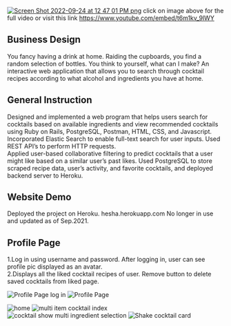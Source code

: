 [![Screen Shot 2022-09-24 at 12 47 01 PM png](https://user-images.githubusercontent.com/71961955/192116058-29259615-6fa8-4a31-bf71-ab7a9673ad0e.png)](https://www.youtube.com/embed/t6m1kv_9lWY)
click on image above for the full video or visit this link https://www.youtube.com/embed/t6m1kv_9lWY
## Business Design
You fancy having a drink at home. Raiding the cupboards, you find a random selection of bottles. You think to yourself, what can I make?
An interactive web application that allows you to search through cocktail recipes according to what alcohol and ingredients you have at home.

## General Instruction
 Designed and implemented a web program that helps users search for cocktails based on available ingredients and view recommended cocktails using Ruby on Rails, PostgreSQL, Postman, HTML, CSS, and Javascript.
  Incorporated Elastic Search to enable full-text search for user inputs. Used REST API’s to perform HTTP requests.	 	
Applied user-based collaborative filtering to predict cocktails that a user might like based on a similar user’s past likes.
 Used PostgreSQL to store scraped recipe data, user’s activity, and favorite cocktails, and deployed backend server to Heroku. 	

## Website Demo
Deployed the project on Heroku. hesha.herokuapp.com
No longer in use and updated as of Sep.2021. 

## Profile Page 
1.Log in using username and password. After logging in, user can see profile pic displayed as an avatar.    
      2.Displays all the liked cocktail recipes of user. Remove button to delete saved cocktails from liked page. 

![Profile Page log in ](https://user-images.githubusercontent.com/71961955/192122061-a24ed955-0db2-4f83-98dc-d3d3210ab83d.png)
![Profile Page](https://user-images.githubusercontent.com/71961955/192122066-7dd7f845-094b-4b2f-a94b-7d9ef025e112.png)








![home ](https://user-images.githubusercontent.com/71961955/192121383-fc3f4aef-632c-4dc8-83f7-2f68b89c221b.png)
![multi item cocktail index](https://user-images.githubusercontent.com/71961955/192121444-c7cb8c7d-cc66-4c75-b6a6-4959ce0a9f9e.png)
![cocktail show multi ingredient selection](https://user-images.githubusercontent.com/71961955/192121449-8f0f6106-59f6-44d8-88b5-bf956d3645da.png)
![Shake cocktail card](https://user-images.githubusercontent.com/71961955/192121446-3bc3ce0d-0c97-4ace-93f3-3e5550fc3278.png)




